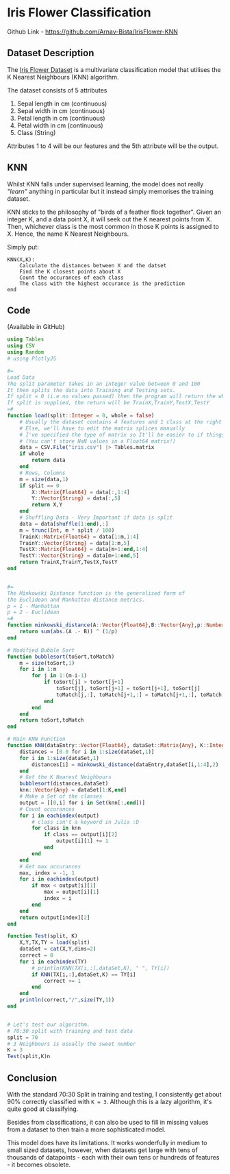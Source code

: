 # Iris Flower Classification

Github Link - <https://github.com/Arnav-Bista/IrisFlower-KNN>

## Dataset Description

The [Iris Flower Dataset](https://archive.ics.uci.edu/ml/datasets/iris) is a multivariate classification model that utilises the K Nearest Neighbours (KNN) algorithm.

The dataset consists of 5 attributes

1. Sepal length in cm (continuous)
2. Sepal width in cm (continuous)
3. Petal length in cm (continuous)
4. Petal width in cm (continuous)
5. Class (String)

Attributes 1 to 4 will be our features and the 5th attribute will be the output.

## KNN

Whilst KNN falls under supervised learning, the model does not really *"learn"* anything in particular but it instead simply memorises the training dataset.

KNN sticks to the philosophy of "birds of a feather flock together". Given an integer K, and a data point X, it will seek out the K nearest points from X. Then, whichever class is the most common in those K points is assigned to X. Hence, the name K Nearest Neighbours.

Simply put:

```nolanguage
KNN(X,K):
    Calculate the distances between X and the datset
    Find the K closest points about X
    Count the occurances of each class
    The class with the highest occurance is the prediction
end
```

## Code

(Available in GitHub)

```julia
using Tables
using CSV
using Random
# using PlotlyJS

#=
Load Data
The split parameter takes in an integer value between 0 and 100
It then splits the data into Training and Testing sets.
If split = 0 (i.e no values passed) then the program will return the whole dataset.
If split is supplied, the return will be TrainX,TrainY,TestX,TestY
=#
function load(split::Integer = 0, whole = false)
    # Usually the dataset contains 4 features and 1 class at the right hand supplied
    # Else, we'll have to edit the matrix splices manually
    # I've specified the type of matrix so It'll be easier to if things go wrong.
    # (You can't store NaN values in a Float64 matrix!)
    data = CSV.File("iris.csv") |> Tables.matrix
    if whole 
        return data
    end
    # Rows, Columns
    m = size(data,1)
    if split == 0
        X::Matrix{Float64} = data[:,1:4]
        Y::Vector{String} = data[:,5]
        return X,Y
    end
    # Shuffling Data - Very Important if data is split
    data = data[shuffle(1:end),:]
    m = trunc(Int, m * split / 100)
    TrainX::Matrix{Float64} = data[1:m,1:4]
    TrainY::Vector{String} = data[1:m,5]
    TestX::Matrix{Float64} = data[m+1:end,1:4]
    TestY::Vector{String} = data[m+1:end,5]
    return TrainX,TrainY,TestX,TestY
end


#= 
The Minkowski Distance function is the generalised form of 
the Euclidean and Manhattan distance metrics. 
p = 1 - Manhattan
p = 2 - Euclidean
=#
function minkowski_distance(A::Vector{Float64},B::Vector{Any},p::Number)
    return sum(abs.(A .- B)) ^ (1/p)
end

# Modified Bubble Sort
function bubblesort(toSort,toMatch)
    m = size(toSort,1)
    for i in 1:m
        for j in 1:(m-i-1)
            if toSort[j] > toSort[j+1]
                toSort[j], toSort[j+1] = toSort[j+1], toSort[j]
                toMatch[j,:], toMatch[j+1,:] = toMatch[j+1,:], toMatch[j,:]
            end
        end
    end
    return toSort,toMatch
end

# Main KNN Function
function KNN(dataEntry::Vector{Float64}, dataSet::Matrix{Any}, K::Integer)
    distances = [0.0 for i in 1:size(dataSet,1)]
    for i in 1:size(dataSet,1)
        distances[i] = minkowski_distance(dataEntry,dataSet[i,1:4],2)
    end
    # Get the K Nearest Neighbours
    bubblesort(distances,dataSet)
    knn::Vector{Any} = dataSet[1:K,end]
    # Make a Set of the classes
    output = [[0,i] for i in Set(knn[:,end])]
    # Count occurances
    for i in eachindex(output)
        # class isn't a keyword in Julia :D
        for class in knn
            if class == output[i][2]
                output[i][1] += 1
            end
        end
    end
    # Get max occurances
    max, index = -1, 1
    for i in eachindex(output)
        if max < output[i][1]
            max = output[i][1]
            index = i
        end
    end
    return output[index][2]
end

function Test(split, K)
    X,Y,TX,TY = load(split)
    dataSet = cat(X,Y,dims=2)
    correct = 0
    for i in eachindex(TY)
        # println(KNN(TX[i,:],dataSet,K), " ", TY[i])
        if KNN(TX[i,:],dataSet,K) == TY[i]
            correct += 1
        end
    end
    println(correct,"/",size(TY,1))
end


# Let's test our algorithm.
# 70:30 split with training and test data 
split = 70
# 3 Neighbours is usually the sweet number
K = 3
Test(split,K)n
```

## Conclusion

With the standard 70:30 Split in training and testing, I consistently get about 90% correctly classified with `K = 3`. Although this is a lazy algorithm, it's quite good at classifying.

Besides from classifications, it can also be used to fill in missing values from a dataset to then train a more sophisticated model.

This model does have its limitations. It works wonderfully in medium to small sized datasets, however, when datasets get large with tens of thousands of datapoints - each with their own tens or hundreds of features - it becomes obsolete.

